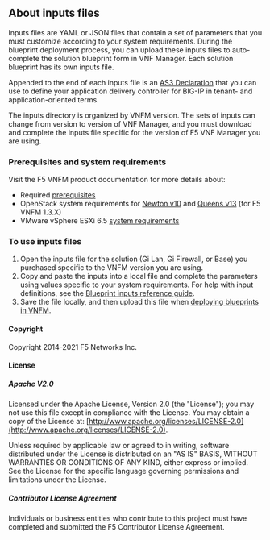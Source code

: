 ## About inputs files

Inputs files are YAML or JSON files that contain a set of parameters that you must customize according to your system requirements. During the blueprint deployment process, you can upload these inputs files to auto-complete the solution blueprint form in VNF Manager. Each solution blueprint has its own inputs file. 

Appended to the end of each inputs file is an [AS3 Declaration](https://clouddocs.f5.com/products/extensions/f5-appsvcs-extension/3/userguide/components.html#as3-declaration) that you can use to define your application delivery controller for BIG-IP in tenant- and application-oriented terms. 

The inputs directory is organized by VNFM version. The sets of inputs can change from version to version of VNF Manager, and you must download and complete the inputs file specific for the version of F5 VNF Manager you are using.

### Prerequisites and system requirements
Visit the F5 VNFM product documentation for more details about:

- Required <a href="https://clouddocs.f5.com/cloud/nfv/latest/setup.html#prerequisites" target="_blank">prerequisites</a>  
- OpenStack system requirements for [Newton v10](https://clouddocs.f5.com/cloud/nfv/latest/openstack-setup.html) and [Queens v13](https://docs.openstack.org/releasenotes/openstack-manuals/queens.html) (for F5 VNFM 1.3.X)
- VMware vSphere ESXi 6.5 [system requirements](https://clouddocs.f5.com/cloud/nfv/latest/vmware-setup.html)

### To use inputs files

1. Open the inputs file for the solution (Gi Lan, Gi Firewall, or Base) you purchased specific to the VNFM version you are using. 
2. Copy and paste the inputs into a local file and complete the parameters using values specific to your system requirements. For help with input definitions, see the [Blueprint inputs reference guide](https://clouddocs.f5.com/cloud/nfv/latest/inputs-def.html).
3. Save the file locally, and then upload this file when [deploying blueprints in VNFM](https://clouddocs.f5.com/cloud/nfv/latest/deploy.html#deployblueprint).

#### Copyright
Copyright 2014-2021 F5 Networks Inc.

#### License

##### Apache V2.0 
Licensed under the Apache License, Version 2.0 (the "License"); you may not use this file except in compliance with the License. You may obtain a copy of the License at: [http://www.apache.org/licenses/LICENSE-2.0](http://www.apache.org/licenses/LICENSE-2.0).

Unless required by applicable law or agreed to in writing, software distributed under the License is distributed on an "AS IS" BASIS, WITHOUT WARRANTIES OR CONDITIONS OF ANY KIND, either express or implied. See the License for the specific language governing permissions and limitations under the License.

##### Contributor License Agreement
Individuals or business entities who contribute to this project must have completed and submitted the F5 Contributor License Agreement.

 
